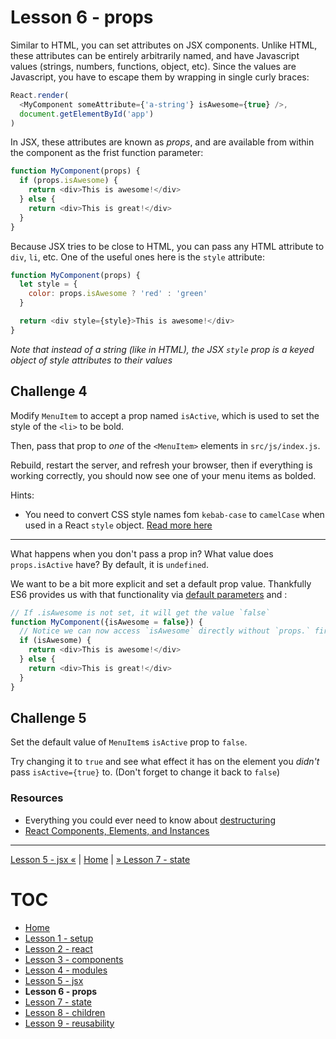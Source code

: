 # Lesson 6 - props

Similar to HTML, you can set attributes on JSX components. Unlike HTML, these
attributes can be entirely arbitrarily named, and have Javascript values
(strings, numbers, functions, object, etc). Since the values are Javascript, you
have to escape them by wrapping in single curly braces:

```javascript
React.render(
  <MyComponent someAttribute={'a-string'} isAwesome={true} />,
  document.getElementById('app')
)
```

In JSX, these attributes are known as *props*, and are available from within the
component as the frist function parameter:

```javascript
function MyComponent(props) {
  if (props.isAwesome) {
    return <div>This is awesome!</div>
  } else {
    return <div>This is great!</div>
  }
}
```

Because JSX tries to be close to HTML, you can pass any HTML attribute to `div`,
`li`, etc. One of the useful ones here is the `style` attribute:

```javascript
function MyComponent(props) {
  let style = {
    color: props.isAwesome ? 'red' : 'green'
  }

  return <div style={style}>This is awesome!</div>
}
```

*Note that instead of a string (like in HTML), the JSX `style` prop is a keyed
object of style attributes to their values*

## Challenge 4

Modify `MenuItem` to accept a prop named `isActive`, which is used to set the
style of the `<li>` to be bold.

Then, pass that prop to *one* of the `<MenuItem>` elements in `src/js/index.js`.

Rebuild, restart the server, and refresh your browser, then if everything is
working correctly, you should now see one of your menu items as bolded.

Hints:

* You need to convert CSS style names fom `kebab-case` to `camelCase` when used
  in a React `style` object. [Read more here](https://facebook.github.io/react/tips/inline-styles.html)

---

What happens when you don't pass a prop in? What value does `props.isActive`
have? By default, it is `undefined`.

We want to be a bit more explicit and set a default prop value. Thankfully ES6
provides us with that functionality via [default
parameters](mdn.io/default+parameters) and :

```javascript
// If .isAwesome is not set, it will get the value `false`
function MyComponent({isAwesome = false}) {
  // Notice we can now access `isAwesome` directly without `props.` first
  if (isAwesome) {
    return <div>This is awesome!</div>
  } else {
    return <div>This is great!</div>
  }
}
```

## Challenge 5

Set the default value of `MenuItem`s `isActive` prop to `false`.

Try changing it to `true` and see what effect it has on the element you *didn't*
pass `isActive={true}` to. (Don't forget to change it back to `false`)

### Resources

* Everything you could ever need to know about [destructuring](http://www.2ality.com/2015/01/es6-destructuring.html)
* [React Components, Elements, and Instances](https://facebook.github.io/react/blog/2015/12/18/react-components-elements-and-instances.html)

---

[Lesson 5 - jsx «](lesson_5.md) | [Home](README.md) | [» Lesson 7 - state](lesson_7.md)

# TOC

* [Home](README.md)
* [Lesson 1 - setup](lesson_1.md)
* [Lesson 2 - react](lesson_2.md)
* [Lesson 3 - components](lesson_3.md)
* [Lesson 4 - modules](lesson_4.md)
* [Lesson 5 - jsx](lesson_5.md)
* **Lesson 6 - props**
* [Lesson 7 - state](lesson_7.md)
* [Lesson 8 - children](lesson_8.md)
* [Lesson 9 - reusability](lesson_9.md)
